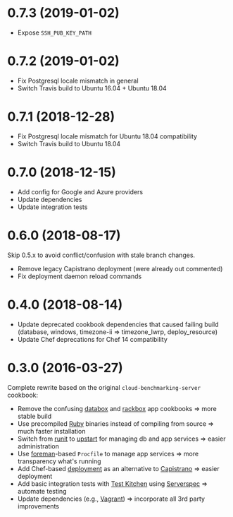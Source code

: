 # 0.7.3 (2019-01-02)

* Expose `SSH_PUB_KEY_PATH`

# 0.7.2 (2019-01-02)

* Fix Postgresql locale mismatch in general
* Switch Travis build to Ubuntu 16.04 + Ubuntu 18.04

# 0.7.1 (2018-12-28)

* Fix Postgresql locale mismatch for Ubuntu 18.04 compatibility
* Switch Travis build to Ubuntu 18.04

# 0.7.0 (2018-12-15)

* Add config for Google and Azure providers
* Update dependencies
* Update integration tests

# 0.6.0 (2018-08-17)

Skip 0.5.x to avoid conflict/confusion with stale branch changes.

* Remove legacy Capistrano deployment (were already out commented)
* Fix deployment daemon reload commands

# 0.4.0 (2018-08-14)

* Update deprecated cookbook dependencies that caused failing build (database, windows, timezone-ii => timezone_lwrp, deploy_resource)
* Update Chef deprecations for Chef 14 compatibility

# 0.3.0 (2016-03-27)

Complete rewrite based on the original `cloud-benchmarking-server` cookbook:
* Remove the confusing [databox](https://github.com/teohm/databox-cookbook) and [rackbox](https://github.com/teohm/rackbox-cookbook) app cookbooks => more stable build
* Use precompiled [Ruby](https://packager.io/documentation/ruby/) binaries instead of compiling from source => much faster installation
* Switch from [runit](http://smarden.org/runit/) to [upstart](http://upstart.ubuntu.com/) for managing db and app services => easier administration
* Use [foreman](https://ddollar.github.io/foreman/)-based `Procfile` to manage app services => more transparency what's running
* Add Chef-based [deployment](https://docs.chef.io/resource_deploy.html) as an alternative to [Capistrano](http://capistranorb.com/) => easier deployment
* Add basic integration tests with [Test Kitchen](http://kitchen.ci/) using [Serverspec](http://serverspec.org/resource_types.html) => automate testing
* Update dependencies (e.g., [Vagrant](https://www.vagrantup.com/)) => incorporate all 3rd party improvements
